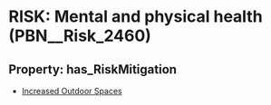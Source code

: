 # RISK: __Mental and physical health__ (PBN__Risk_2460)

## Property: has_RiskMitigation

* [Increased Outdoor Spaces](PBN__Mitigation_142)

